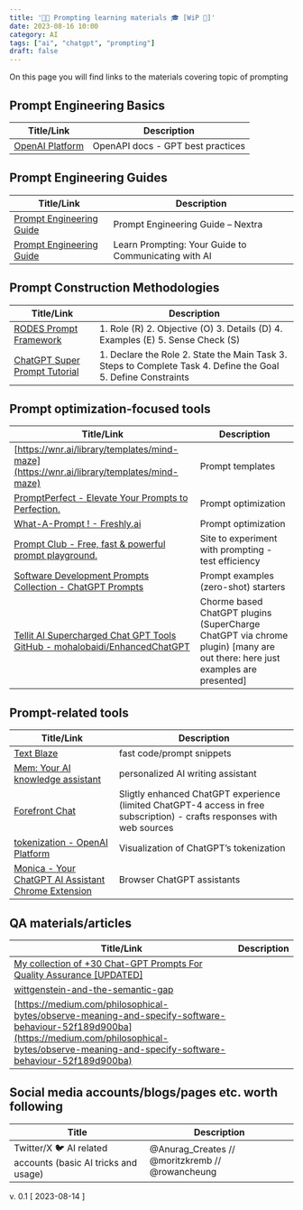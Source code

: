 ```yaml
---
title: '🤖🧠 Prompting learning materials 🎓 [WiP 🚧]'
date: 2023-08-16 10:00
category: AI
tags: ["ai", "chatgpt", "prompting"]
draft: false
---
```



On this page you will find links to the materials covering topic of prompting
## Prompt Engineering Basics

| Title/Link | Description |
|----------|----------|
|[OpenAI Platform](https://platform.openai.com/docs/guides/gpt-best-practices)   |  OpenAPI docs - GPT best practices |

## Prompt Engineering Guides

| Title/Link | Description |
|----------|----------|
|[Prompt Engineering Guide](https://www.promptingguide.ai/)   |  Prompt Engineering Guide – Nextra |
|[Prompt Engineering Guide](https://learnprompting.org/docs/intro)|Learn Prompting: Your Guide to Communicating with AI|

## Prompt Construction Methodologies

| Title/Link | Description |
|----------|----------|
|[RODES Prompt Framework](https://twitter.com/sebo_gm/status/1687366385620721664)   |  1. Role (R) 2. Objective (O) 3. Details (D) 4. Examples (E) 5. Sense Check (S) |
|[ChatGPT Super Prompt Tutorial](https://twitter.com/theaipreneursof/status/1675871235329122306)| 1. Declare the Role 2. State the Main Task 3. Steps to Complete Task 4. Define the Goal 5. Define Constraints |

## Prompt optimization-focused tools

| Title/Link | Description |
|----------|----------|
|  [https://wnr.ai/library/templates/mind-maze](https://wnr.ai/library/templates/mind-maze)  |  Prompt templates |
|  [PromptPerfect - Elevate Your Prompts to Perfection.](https://promptperfect.jina.ai/)  |  Prompt optimization |
|  [What-A-Prompt ! - Freshly.ai](https://freshly.ai/what-a-prompt/)  |  Prompt optimization |
|  [Prompt Club - Free, fast & powerful prompt playground.](https://promptclub.ai/)  |  Site to experiment with prompting - test efficiency |
|  [Software Development Prompts Collection - ChatGPT Prompts](https://flowgpt.com/collections/2JdDN9klYX_6dOEqHL_av)  |  Prompt examples (zero-shot) starters |
|  [Tellit AI Supercharged Chat GPT Tools](https://www.tellit.ai/) [GitHub - mohalobaidi/EnhancedChatGPT](https://github.com/mohalobaidi/EnhancedChatGPT/treemain)   | Chorme based ChatGPT plugins (SuperCharge ChatGPT via chrome plugin) [many are out there: here just examples are presented]  |


## Prompt-related tools

| Title/Link | Description |
|----------|----------|
| [Text Blaze](https://blaze.today/)  | fast code/prompt snippets |
| [Mem: Your AI knowledge assistant](https://get.mem.ai/)  | personalized AI writing assistant |
|  [Forefront Chat](https://chat.forefront.ai/chat/new)  | Sligtly enhanced ChatGPT experience (limited ChatGPT-4 access in free subscription) - crafts responses with web sources  |
|  [tokenization - OpenAI Platform](https://platform.openai.com/tokenizer)  | Visualization of ChatGPT’s tokenization  |
|  [Monica - Your ChatGPT AI Assistant Chrome Extension](https://monica.im/)  |  Browser ChatGPT assistants |


## QA materials/articles

| Title/Link | Description |
|----------|----------|
| [My collection of +30 Chat-GPT Prompts For Quality Assurance [UPDATED]](https://medium.com/@vincent.ferreira/my-collection-of-20-chat-gpt-prompts-for-quality-assurance-7eaef6633bd5) |   |
|[wittgenstein-and-the-semantic-gap](https://medium.com/philosophical-bytes/wittgenstein-and-the-semantic-gap-10eec55a2793)||
|[https://medium.com/philosophical-bytes/observe-meaning-and-specify-software-behaviour-52f189d900ba](https://medium.com/philosophical-bytes/observe-meaning-and-specify-software-behaviour-52f189d900ba)||

## Social media accounts/blogs/pages etc. worth following

| Title | Description |
|----------|----------|
|  Twitter/X :bird:  AI related accounts (basic AI tricks and usage)  | @Anurag_Creates //  @moritzkremb // @rowancheung  |




v. 0.1 [ 2023-08-14 ]
